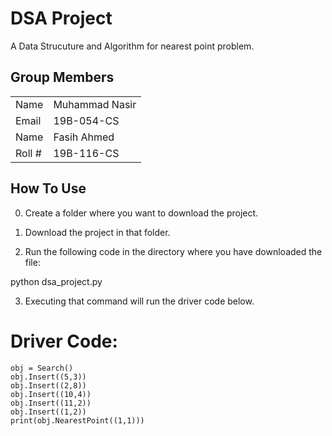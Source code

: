 # DSA Project
A Data Strucuture and Algorithm for nearest point problem.

## Group Members

|||
|-|-|
| Name | Muhammad Nasir |
| Email | 19B-054-CS |
| Name | Fasih Ahmed |
| Roll # | 19B-116-CS |

## How To Use
0. Create a folder where you want to download the project.

1. Download the project in that folder.

2. Run the following code in the directory where you have downloaded the file:

python dsa_project.py

3. Executing that command will run the driver code below.

# Driver Code:
    obj = Search()
    obj.Insert((5,3))
    obj.Insert((2,8))
    obj.Insert((10,4))
    obj.Insert((11,2))
    obj.Insert((1,2))
    print(obj.NearestPoint((1,1)))
